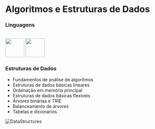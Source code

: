 # Algoritmos e Estruturas de Dados

### Linguagens
<div style="display: inline_block"><br>
   <img src="https://cdn.jsdelivr.net/gh/devicons/devicon/icons/java/java-original-wordmark.svg" height="60" >
   <img src="https://cdn.jsdelivr.net/gh/devicons/devicon/icons/c/c-original.svg" height="60" >
</div> 

### Estruturas de Dados  
- Fundamentos de análise de algoritmos
- Estruturas de dados básicas lineares
- Ordenação em memória principal
- Estruturas de dados básicas flexíveis
- Árvores binárias e TRIE
- Balanceamento de árvores
- Tabelas e dicionários

![DataStructures](https://user-images.githubusercontent.com/77236515/170149421-18559960-1040-4da2-a6f2-704146ecb112.jpg)
